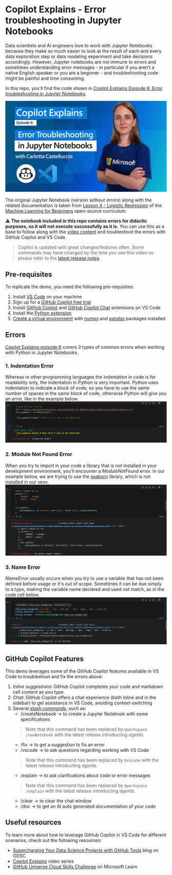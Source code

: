 # Copilot Explains - Error troubleshooting in Jupyter Notebooks

Data scientists and AI engineers love to work with Jupyter Notebooks because they make so much easier to look at the result of each and every data exploration step or data modeling experiment and take decisions accordingly.
However, Jupyter notebooks are not immune to errors and sometimes understanding error messages - in particular if you aren’t a native English speaker or you are a beginner - and troubleshooting code might be painful and time consuming. 

In this repo, you'll find the code shown in [Copilot Explains Episode 6: Error troubleshooting in Jupyter Notebooks](https://www.youtube.com/watch?v=Wc9ZyHG0xxA&list=PLj6YeMhvp2S79zZvNkatCxVAvALHDwsn3&index=6?WT.mc_id=academic-111460-cacaste).

[![Copilot Explains Episode 6: Error troubleshooting in Jupyter Notebooks](./images/VideoBanner.jpg)](https://www.youtube.com/watch?v=Wc9ZyHG0xxA&list=PLj6YeMhvp2S79zZvNkatCxVAvALHDwsn3&index=6?WT.mc_id=academic-111460-cacaste)

The original Jupyter Notebook (version without errors) along with the related documentation is taken from [Lesson 4 - Logistic Regression](https://github.com/microsoft/ML-For-Beginners/tree/main/2-Regression/4-Logistic/?WT.mc_id=academic-111460-cacaste) of the [Machine Learning for Beginners](https://github.com/microsoft/ML-For-Beginners//?WT.mc_id=academic-111460-cacaste) open-source curriculum.

⚠️ **The notebook included in this repo contains errors for didactic purposes, so it will not execute successfully as it is.** You can use this as a base to follow along with the [video content](https://www.youtube.com/watch?v=Wc9ZyHG0xxA&list=PLj6YeMhvp2S79zZvNkatCxVAvALHDwsn3&index=6?WT.mc_id=academic-111460-cacaste) and troubleshoot the errors with GitHub Copilot and VS Code. 

> Copilot is updated with great changes/features often. Some commands may have changed by the time you see this video so please refer to the [latest release notes](code.visualstudio.com/updates/).

## Pre-requisites
To replicate the demo, you need the following pre-requisites:
1. Install [VS Code](https://code.visualstudio.com/) on your machine
2. Sign up for a [GitHub Copilot free trial](https://github.com/github-copilot/signup/?WT.mc_id=academic-111460-cacaste) 
3. Install [GitHub Copilot](https://marketplace.visualstudio.com/items?itemName=GitHub.copilot&WT.mc_id=academic-111460-cacaste) and [GitHub Copilot Chat](https://marketplace.visualstudio.com/items?itemName=GitHub.copilot-chat&WT.mc_id=academic-111460-cacaste) extensions on VS Code
4. Install the [Python extension](https://marketplace.visualstudio.com/items?itemName=ms-python.python&WT.mc_id=academic-111460-cacaste) 
5. [Create a virtual environment](https://code.visualstudio.com/docs/python/environments#_using-the-create-environment-command) with [numpy](https://pypi.org/project/numpy/) and [pandas](https://pypi.org/project/pandas/) packages installed

## Errors
[Copilot Explains episode 6](https://www.youtube.com/watch?v=Wc9ZyHG0xxA&list=PLj6YeMhvp2S79zZvNkatCxVAvALHDwsn3&index=6) covers 3 types of common errors when working with Python in Jupyter Notebooks.

### 1. Indentation Error
Whereas in other programming languages the indentation in code is for readability only, the indentation in Python is very important. Python uses indentation to indicate a block of code, so you have to use the same number of spaces in the same block of code, otherwise Python will give you an error, like in the example below.
![Indentation Error Example](./images/IndentationError.png)

### 2. Module Not Found Error
When you try to import in your code a library that is not installed in your development environment, you'll encounter a _ModuleNotFound_ error. In our example below, we are trying to use the [seaborn](https://seaborn.pydata.org/) library, which is not installed in our venv.
![Module Not Found Error Example](./images/ModuleNotFound.png)

### 3. Name Error
_NameError_ usually occurs when you try to use a variable that has not been defined before usage or it's out of scope. Sometimes it can be due simply to a typo, making the variable name declared and used not match, as in the code cell below.
![Name Error Example](./images/NameError.png)

## GitHub Copilot Features
This demo leverages some of the GitHub Copilot features available in VS Code to troubleshoot and fix the errors above:

1. *Inline suggestions*: GitHub Copilot completes your code and markdown cell content as you type
2. *Chat*: GitHub Copilot offers a chat experience (both inline and in the sidebar) to get assistance in VS Code, avoiding context-switching
3. Several [*slash commands*](https://code.visualstudio.com/docs/editor/github-copilot#_agents-and-slash-commands), such as:
   - /createNotebook -> to create a Jupyter Notebook with some specifications
   > Note that this command has been replaced by `@workspace /newNotebook` with the latest release introducting *agents*.
   - /fix -> to get a suggestion to fix an error
   - /vscode -> to ask questions regarding working with VS Code
   > Note that this command has been replaced by `@vscode` with the latest release introducting *agents*.
   - /explain -> to ask clarifications about code or error messages
   > Note that this command has been replaced by `@workspace /explain` with the latest release introducting *agents*.
   - /clear -> to clear the chat window
   - /doc -> to get an AI auto generated documentation of your code

## Useful resources
To learn more about how to leverage GitHub Copilot in VS Code for different scenarios, check out the following resources:
- [Supercharging Your Data Science Projects with GitHub Tools](https://opendatascience.com/supercharging-your-data-science-projects-with-github-tools/?WT.mc_id=academic-111460-cacaste) blog on ODSC
- [Copilot Explains](https://www.youtube.com/watch?v=2cf02fD96bM&list=PLj6YeMhvp2S79zZvNkatCxVAvALHDwsn3/?WT.mc_id=academic-111460-cacaste) video series
- [GitHub Universe Cloud Skills Challenge](https://learn.microsoft.com/en-gb/training/challenges?id=ef5f9f41-0818-4895-9217-79d19827a322&WT.mc_id=academic-111460-cacaste) on Microsoft Learn



